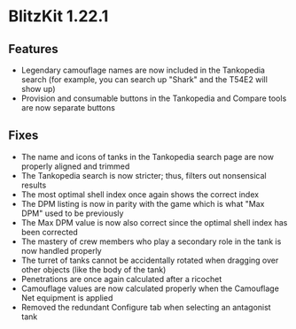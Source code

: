 # BlitzKit 1.22.1

## Features

- Legendary camouflage names are now included in the Tankopedia search (for example, you can search up "Shark" and the T54E2 will show up)
- Provision and consumable buttons in the Tankopedia and Compare tools are now separate buttons

## Fixes

- The name and icons of tanks in the Tankopedia search page are now properly aligned and trimmed
- The Tankopedia search is now stricter; thus, filters out nonsensical results
- The most optimal shell index once again shows the correct index
- The DPM listing is now in parity with the game which is what "Max DPM" used to be previously
- The Max DPM value is now also correct since the optimal shell index has been corrected
- The mastery of crew members who play a secondary role in the tank is now handled properly
- The turret of tanks cannot be accidentally rotated when dragging over other objects (like the body of the tank)
- Penetrations are once again calculated after a ricochet
- Camouflage values are now calculated properly when the Camouflage Net equipment is applied
- Removed the redundant Configure tab when selecting an antagonist tank
